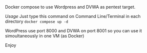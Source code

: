 Docker compose to use Wordpress and DVWA as pentest target.

*Usage*
Just type this command on Command Line/Terminal in each directory
```docker compose up -d```

WordPress use port 8000 and DVWA on port 8001 so you can use it simoultaneously in one VM (as Docker)

Enjoy
